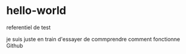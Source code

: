 # hello-world
referentiel de test

je suis juste en train d'essayer de commprendre comment fonctionne  Github
